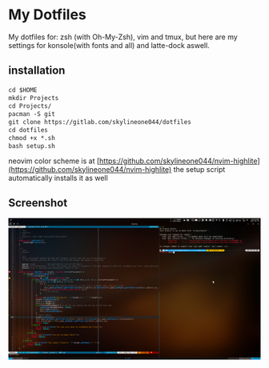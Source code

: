 # My Dotfiles

My dotfiles for: zsh (with Oh-My-Zsh), vim and tmux,
but here are my settings for konsole(with fonts and all) and latte-dock aswell.

## installation

```shell
cd $HOME
mkdir Projects
cd Projects/
pacman -S git
git clone https://gitlab.com/skylineone044/dotfiles
cd dotfiles
chmod +x *.sh
bash setup.sh
```

neovim color scheme is at [https://github.com/skylineone044/nvim-highlite](https://github.com/skylineone044/nvim-highlite)
the setup script automatically installs it as well

## Screenshot

![nvim, and a couple terminals](screenshots/Screenshot_20210527_162302.png)
